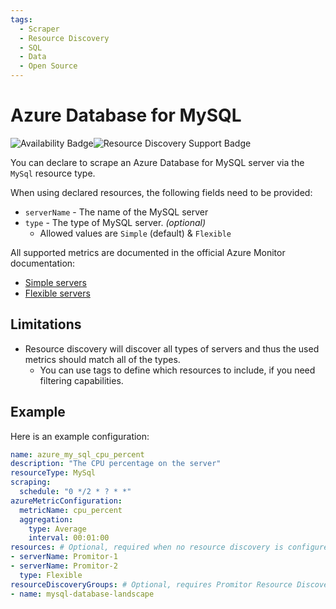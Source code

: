```yaml
---
tags:
  - Scraper
  - Resource Discovery
  - SQL
  - Data
  - Open Source
---
```


# Azure Database for MySQL

![Availability Badge](https://img.shields.io/badge/Available%20Starting-v2.7.0-green.svg)![Resource Discovery Support Badge](https://img.shields.io/badge/Support%20for%20Resource%20Discovery-Yes-green.svg)

You can declare to scrape an Azure Database for MySQL server via the `MySql`
resource type.

When using declared resources, the following fields need to be provided:

- `serverName` - The name of the MySQL server
- `type` - The type of MySQL server. *(optional)*
  - Allowed values are `Simple` (default) & `Flexible`

All supported metrics are documented in the official Azure Monitor documentation:

- [Simple servers](https://learn.microsoft.com/en-us/azure/azure-monitor/essentials/metrics-supported#microsoftdbformysqlservers)
- [Flexible servers](https://learn.microsoft.com/en-us/azure/azure-monitor/essentials/metrics-supported#microsoftdbformysqlflexibleservers)

## Limitations

- Resource discovery will discover all types of servers and thus the used metrics should match all of the types.
  - You can use tags to define which resources to include, if you need filtering capabilities.

## Example

Here is an example configuration:

```yaml
name: azure_my_sql_cpu_percent
description: "The CPU percentage on the server"
resourceType: MySql
scraping:
  schedule: "0 */2 * ? * *"
azureMetricConfiguration:
  metricName: cpu_percent
  aggregation:
    type: Average
    interval: 00:01:00
resources: # Optional, required when no resource discovery is configured
- serverName: Promitor-1
- serverName: Promitor-2
  type: Flexible
resourceDiscoveryGroups: # Optional, requires Promitor Resource Discovery agent (https://docs.promitor.io/latest/how-it-works#using-resource-discovery)
- name: mysql-database-landscape
```
